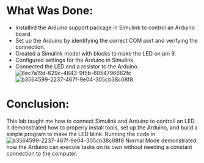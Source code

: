 # What Was Done:
- Installed the Arduino support package in Simulink to control an Arduino board.
- Set up the Arduino by identifying the correct COM port and verifying the connection.
- Created a Simulink model with blocks to make the LED on pin 9.
- Configured settings for the Arduino in Simulink.
- Connected the LED and a resistor to the Arduino.
![8ec7a19d-629c-4643-9f5b-6054796662fc](https://github.com/user-attachments/assets/98595237-7ebc-43f2-b046-ec4559f9010d)
![b3564599-2237-467f-9e04-305cb38c08f8](https://github.com/user-attachments/assets/9e2096ba-fdb9-4420-8f94-a73b8e92c2fe)


# Conclusion:
This lab taught me how to connect Simulink and Arduino to controll an LED. 
It demonstrated how to properly install tools, set up the Arduino, and build a simple program to make the LED blink.
Running the code in ![b3564599-2237-467f-9e04-305cb38c08f8](https://github.com/user-attachments/assets/07ad890c-6e1e-49b6-8b0a-b9216959aa69)
Normal Mode demonstrated how the Arduino can execute tasks on its own without needing a constant connection to the computer.
